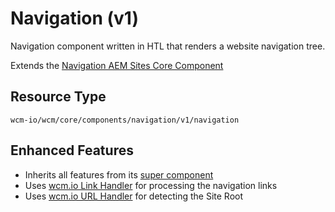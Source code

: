 Navigation (v1)
====
Navigation component written in HTL that renders a website navigation tree.

Extends the [Navigation AEM Sites Core Component][extends-component]

## Resource Type
```
wcm-io/wcm/core/components/navigation/v1/navigation
```

## Enhanced Features

* Inherits all features from its [super component][extends-component]
* Uses [wcm.io Link Handler][wcmio-handler-link] for processing the navigation links
* Uses [wcm.io URL Handler][wcmio-handler-url] for detecting the Site Root

[extends-component]: https://github.com/adobe/aem-core-wcm-components/tree/master/content/src/content/jcr_root/apps/core/wcm/components/navigation/v1/navigation
[wcmio-handler-link]: https://wcm.io/handler/link/
[wcmio-handler-url]: https://wcm.io/handler/url/
